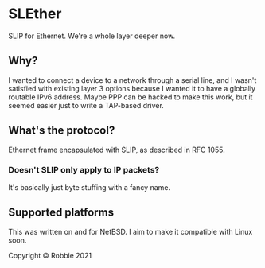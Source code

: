 # SLEther

SLIP for Ethernet. We're a whole layer deeper now.

## Why?

I wanted to connect a device to a network through a serial line, and I wasn't
satisfied with existing layer 3 options because I wanted it to have a globally
routable IPv6 address. Maybe PPP can be hacked to make this work, but it seemed
easier just to write a TAP-based driver.

## What's the protocol?

Ethernet frame encapsulated with SLIP, as described in RFC 1055.

### Doesn't SLIP only apply to IP packets?

It's basically just byte stuffing with a fancy name.

## Supported platforms

This was written on and for NetBSD. I aim to make it compatible with Linux soon.

Copyright &copy; Robbie 2021

